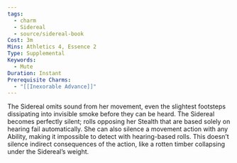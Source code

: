 ```yaml
---
tags:
  - charm
  - Sidereal
  - source/sidereal-book
Cost: 3m
Mins: Athletics 4, Essence 2
Type: Supplemental
Keywords:
  - Mute
Duration: Instant
Prerequisite Charms:
  - "[[Inexorable Advance]]"
---
```

The Sidereal omits sound from her movement, even the slightest footsteps dissipating into invisible smoke before they can be heard. The Sidereal becomes perfectly silent; rolls opposing her Stealth that are based solely on hearing fail automatically. She can also silence a movement action with any Ability, making it impossible to detect with hearing-based rolls. This doesn’t silence indirect consequences of the action, like a rotten timber collapsing under the Sidereal’s weight.